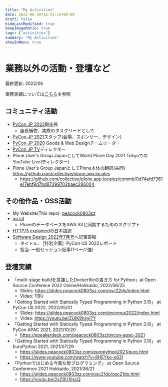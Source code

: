 ```yaml
---
title: "My Activities"
date: 2022-06-20T16:51:13+09:00
draft: false
hideLastModified: true
keepImageRatio: true
tags: ["activities"]
summary: "My Activities"
showInMenu: true
---
```


# 業務以外の活動・登壇など

最終更新: 2022/06

業務実績については[こちら](../resume/)を参照

## コミュニティ活動

- [PyCon JP 2022](https://2022.pycon.jp)副座長
    - 座長補佐、実際のタスクリードとして
- [PyCon JP 2021](https://2021.pycon.jp)スタッフ(会場、スポンサー、デザイン)
- [PyCon JP 2020](https://pycon.jp/2020) Goods & Web Designチームリーダー
- [PyCon JP TV](https://tv.pycon.jp)ディレクター
- Plone User's Group JapanとしてWorld Plone Day 2021 TokyoでのYouTube Live(ディレクター)
- Plone User's Group JapanとしてPlone本体の翻訳(共同) <https://github.com/collective/plone.app.locales>
    - <https://github.com/collective/plone.app.locales/commit/0d74afd7361e17ebf9d7bd87299702baec286004>

## その他作品・OSS活動

- My Website(This repo): [peacock0803sz](https://github.com/peacock0803sz/peacock0803sz)
- [mr.s3](https://github.com/peacock0803sz/mr.s3)
    - PloneのデータベースをAWS S3と同期するためのスクリプト
- [HTTP/3 explained](https://daniel.haxx.se/http3-explained/)の日本語訳
- [Software Design 2022年7月号](https://gihyo.jp/magazine/SD/archive/2022/202207)へ記事寄稿
    - タイトル: ［特別企画］PyCon US 2022レポート
    - 担当: 一般セッション記事(1ページ強)

## 登壇実績

- 「multi-stage buildを意識したDockerfileの書き方 for Python」at Open Source Conferece 2022 Online/Hokkaido, 2022/06/25
    - Slides: <https://slides.peacock0803sz.com/osc22do/index.html>
    - Video: TBU
- 「Getting Started with Statically Typed Programming in Python 3.10」 at PyCon US 2022, 2022/05/01
    - Slides: <https://slides.peacock0803sz.com/pyconus2022/index.html>
    - Video: <https://youtu.be/ZUIK9hxyi7Y>
- 「Getting Started with Statically Typed Programming in Python 3.10」 at PyCon APAC 2021, 2021/10/20
    - <https://speakerdeck.com/peacock0803sz/pycon-apac-2021>
- 「Getting Started with Statically Typed Programming in Python 3.10」 at EuroPython 2021, 2021/07/29
    - <https://slides.peacock0803sz.com/europython2021/euro.html>
    - <https://www.youtube.com/watch?v=8HEYko-o63I>
- 「Pythonではじめる今風な型プログラミング」 at Open Source Conference 2021 Hokkaido, 2021/06/21
    - <https://slides.peacock0803sz.com/osc21do/osc21do.html>
    - <https://youtu.be/2sZ9U1iIscQ>